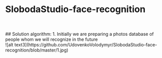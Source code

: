 
# SlobodaStudio-face-recognition
<br>
<br>
## Solution algorithm:
1. Initially we are preparing a photos database of people whom we will recognize in the future<br>
![alt text3](https://github.com/UdovenkoVolodymyr/SlobodaStudio-face-recognition/blob/master/1.jpg)
